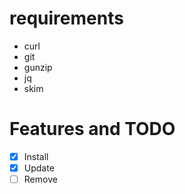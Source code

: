 # requirements
- curl
- git
- gunzip
- jq
- skim

# Features and TODO
- [x] Install
- [X] Update
- [ ] Remove
